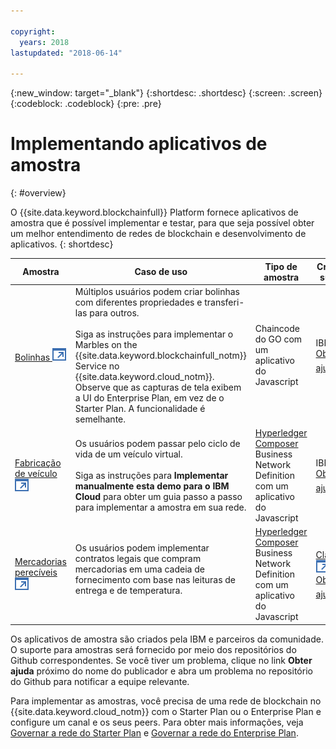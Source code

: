 ```yaml
---

copyright:
  years: 2018
lastupdated: "2018-06-14"

---
```


{:new_window: target="_blank"}
{:shortdesc: .shortdesc}
{:screen: .screen}
{:codeblock: .codeblock}
{:pre: .pre}

# Implementando aplicativos de amostra
{: #overview}

O {{site.data.keyword.blockchainfull}} Platform fornece aplicativos de amostra que é possível implementar e testar, para que seja possível obter um melhor entendimento de redes de blockchain e desenvolvimento de aplicativos.
{: shortdesc}

|  Amostra     | Caso de uso         | Tipo de amostra  | Criador e suporte  |
| --------------|---------------------|----|-------|
| [Bolinhas ![Ícone de link externo](../images/external_link.svg "Ícone de link externo")](https://github.com/IBM-Blockchain/marbles)| Múltiplos usuários podem criar bolinhas com diferentes propriedades e transferi-las para outros. <br> <br> Siga as instruções para implementar o Marbles on the {{site.data.keyword.blockchainfull_notm}} Service no {{site.data.keyword.cloud_notm}}. Observe que as capturas de tela exibem a UI do Enterprise Plan, em vez de o Starter Plan. A funcionalidade é semelhante. | Chaincode do GO com um aplicativo do Javascript| IBM<br> [Obter ajuda![Ícone de link externo](../images/external_link.svg "Ícone de link externo")](https://github.com/IBM-Blockchain/marbles/issues) |
|[Fabricação de veículo ![Ícone de link externo](../images/external_link.svg "Ícone de link externo")](https://github.com/IBM-Blockchain/vehicle-manufacture) | Os usuários podem passar pelo ciclo de vida de um veículo virtual. <br> <br> Siga as instruções para **Implementar manualmente esta demo para o IBM Cloud** para obter um guia passo a passo para implementar a amostra em sua rede.| [Hyperledger Composer](../reference/hyperledger_composer.html) Business Network Definition com um aplicativo do Javascript| IBM<br> [Obter ajuda![Ícone de link externo](../images/external_link.svg "Ícone de link externo")](https://github.com/IBM-Blockchain/vehicle-manufacture/issues) |
|[Mercadorias perecíveis ![Ícone de link externo](../images/external_link.svg "Ícone de link externo")](https://github.com/clauseHQ/demo-clause-ibm-perishable-goods)| Os usuários podem implementar contratos legais que compram mercadorias em uma cadeia de fornecimento com base nas leituras de entrega e de temperatura. <br>  <br> <!-- This sample leverages the [Toolchain tool service![External link icon](../images/external_link.svg "External link icon")](../images/external_link.svg "External link icon")](https://console.bluemix.net/docs/services/ContinuousDelivery/index.html) to deploy the sample on your network automatically.--> | [Hyperledger Composer](../reference/hyperledger_composer.html) Business Network Definition com um aplicativo do Javascript| [ClauseHQ![Ícone de link externo](../images/external_link.svg "Ícone de link externo")](http://clause.io/)<br> [Obter ajuda![Ícone de link externo](../images/external_link.svg "Ícone de link externo")](https://github.com/clauseHQ/demo-clause-ibm-perishable-goods/issues) |

Os aplicativos de amostra são criados pela IBM e parceiros da comunidade. O suporte para amostras será fornecido por meio dos repositórios do Github correspondentes. Se você tiver um problema, clique no link **Obter ajuda** próximo do nome do publicador e abra um problema no repositório do Github para notificar a equipe relevante.

Para implementar as amostras, você precisa de uma rede de blockchain no {{site.data.keyword.cloud_notm}} com o Starter Plan ou o Enterprise Plan e configure um canal e os seus peers. Para obter mais informações, veja [Governar a rede do Starter Plan](../get_start_starter_plan.html) e [Governar a rede do Enterprise Plan](../get_start.html).


<!--

After you provision a Starter Plan network, you can deploy the sample applications in the Network Monitor, which automates the steps to enable sample applications to run on your network. You can also enable the samples step-by-step to learn the entire process of application deployment, which you need to follow when you deploy your own applications.

-->

<!--
## Deploying sample applications in Starter Plan

Starter Plan provides a simple approach to deploy sample applications by leveraging the Toolchain service on {{site.data.keyword.cloud_notm}} with just a few clicks. After you deploy and launch a sample application, it will run on your blockchain network automatically.

Starter Plan provides two sample applications for you to start with.

* **Marbles**

  The Marbles sample enables users to create virtual marbles with different properties and to transfer them with other users. For more information about Marbles, see [Marbles Demo ![External link icon](../images/external_link.svg "External link icon")](https://github.com/IBM-Blockchain/marbles).


* **Vehicle Manufacture**

  The Vehicle Manufacture sample enables users to go through the lifecycle of a virtual vehicle. For more information about this sample, see [Vehicle Manufacture ![External link icon](../images/external_link.svg "External link icon")](https://github.com/IBM-Blockchain/vehicle-manufacture).

Complete the following steps to deploy a sample application:

1. Enter the **Network Monitor** of your Starter Plan network. If you don't have one, see [Creating a network](../get_start_starter_plan.html#creating-a-network).

2. Open the "Try samples" screen in your Network Monitor. Choose the sample application that you want to deploy and click the **Deploy via Toolchain** button.

3. A Toolchain service configuration window opens. Ensure that all required tools are correctly integrated. Note that if you have more than one organizations, make sure that you enter the correct organization name. The organization name should be the email address that you use to sign up for the network.
    **Tip**: You must disable pop-up blockers so that the Toolchain service configuration page can open.


  If this is the first application that you deploy via Toolchain, you need to authorize Toolchain to access the GitHub repository.

  ![sampleappflow2](../images/sampleappflow2.png)

  After you click the "Authorize" button, you are taken to GitHub. If you don't have a GitHub account, you need to create one. Give Toolchain access to your repositories by entering your account information. If you don't want to give Toolchain this access, you can deploy the sample applications manually. For more information, see [Deploying sample applications manually](#deploy_sample_applications_manually).

5. Click the **Create** button at the bottom of the Toolchain page. This should take you back to the Network Monitor, where the deployment of Marbles should be in process. This process should take five to 10 minutes.

After the deployment completes, you can start to use the Marbles sample on your Starter Plan network.

Because this process creates a forked GitHub repository that you have access to and control over, you can make changes to Marbles in the forked repository and commit them. These commits will trigger an automatic build of your Marbles application and allow you to demo it in {{site.data.keyword.cloud_notm}}.
-->

<!--
## Deploying sample applications manually
{: #deploy_sample_applications_manually}

If you want to deploy sample applications without using the Network Monitor, ensure that you install all software prerequisites on your local file system. For more information, see [Setting up application development environment](../v10_application.html#setting-up-application-development-environment).

You also need a blockchain network on {{site.data.keyword.cloud_notm}} with either Starter Plan or Enterprise Plan, and configure a channel and its peers. For more information, see [Govern Starter Plan network](../get_start_starter_plan.html) and [Govern Enterprise Plan network](../get_start.html). After you provision a network and can deploy applications on it, retrieve the API endpoints of your network resources that your application will access. For more information, see [Adding network API endpoints to your application](../v10_application.html#adding-network-api-endpoints-to-your-application).

You can deploy one of the following sample applications to your network:

- **Marbles**

  In the Marbles application, multiple users can create marbles with different properties and transfer them to others. The Marbles application is written in JavaScript and the chaincode is written in Go.

  You can find the sample code and instructions in [Marbles in GitHub ![External link icon](../images/external_link.svg "External link icon")](https://github.com/IBM-Blockchain/marbles).

  Use the Bluemix instructions rather than the instructions for hosting Marbles locally and input the relevant information from your network. Note that the screen captures in the Marbles GitHub show the Enterprise Plan UI (since the Enterprise Plan supports only the manual path for deploying Marbles), which is a little different from the Starter Plan UI. Nevertheless both UIs have the same basic parts, and you can find the names of your peers, channels, and other service credential information in the appropriate screens.

- **Fabcar**

  In Fabcar, you can perform **queries** and **ledger updates** on car records in the ledger. Fabcar is written in JavaScript and the chaincode is written in Go.

  You can find sample code in [Fabric car in GitHub ![External link icon](../images/external_link.svg "External link icon")](https://github.com/hyperledger/fabric-samples/tree/release/fabcar), and instruction in [Writing Your First Application ![External link icon](../images/external_link.svg "External link icon")](http://hyperledger-fabric.readthedocs.io/en/latest/write_first_app.html).

- **Other applications**

  For more information about how to host your own applications inside {{site.data.keyword.cloud_notm}}, see [Hosting applications](../v10_application.html#hosting-applications).

-->

<!--
## Deleting a sample application

To delete a sample application that was acquired through the Toolchain process, navigate to where the sample lives in the UI. Because sample applications are instantiated on a channel, you can find the sample in channels. Click **Channels** on the left navigation to open the "Channels" screen. Click the relevant channel on which the sample is instantiated, and then click **Chaincode**. This displays chaincode that are instantiated on this channel.

If you click the chaincode of your application, you can see a **Delete** tab. However, clicking **Delete** alone does not delete the sample application, but delete only the chaincode container.  You also need to navigate to the {{site.data.keyword.cloud_notm}} dashboard and the Toolchain dashboard to delete the sample there.

-->
